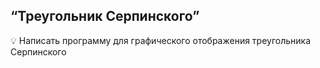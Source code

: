 ## “Треугольник Серпинского”

💡 Написать программу для графического отображения треугольника Серпинского